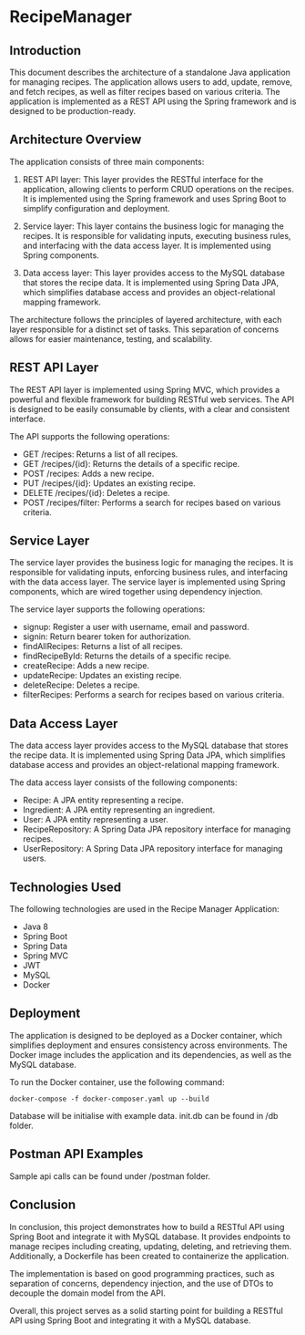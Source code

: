 # RecipeManager

Introduction
------------

This document describes the architecture of a standalone Java application for managing recipes. The application allows users to add, update, remove, and fetch recipes, as well as filter recipes based on various criteria. The application is implemented as a REST API using the Spring framework and is designed to be production-ready.

Architecture Overview
---------------------

The application consists of three main components:

1.  REST API layer: This layer provides the RESTful interface for the application, allowing clients to perform CRUD operations on the recipes. It is implemented using the Spring framework and uses Spring Boot to simplify configuration and deployment.

2.  Service layer: This layer contains the business logic for managing the recipes. It is responsible for validating inputs, executing business rules, and interfacing with the data access layer. It is implemented using Spring components.

3.  Data access layer: This layer provides access to the MySQL database that stores the recipe data. It is implemented using Spring Data JPA, which simplifies database access and provides an object-relational mapping framework.

The architecture follows the principles of layered architecture, with each layer responsible for a distinct set of tasks. This separation of concerns allows for easier maintenance, testing, and scalability.

REST API Layer
--------------

The REST API layer is implemented using Spring MVC, which provides a powerful and flexible framework for building RESTful web services. The API is designed to be easily consumable by clients, with a clear and consistent interface.

The API supports the following operations:

-   GET /recipes: Returns a list of all recipes.
-   GET /recipes/{id}: Returns the details of a specific recipe.
-   POST /recipes: Adds a new recipe.
-   PUT /recipes/{id}: Updates an existing recipe.
-   DELETE /recipes/{id}: Deletes a recipe.
-   POST /recipes/filter: Performs a search for recipes based on various criteria.

Service Layer
-------------

The service layer provides the business logic for managing the recipes. It is responsible for validating inputs, enforcing business rules, and interfacing with the data access layer. The service layer is implemented using Spring components, which are wired together using dependency injection.

The service layer supports the following operations:
-   signup: Register a user with username, email and password.
-   signin: Return bearer token for authorization. 
-   findAllRecipes: Returns a list of all recipes.
-   findRecipeById: Returns the details of a specific recipe.
-   createRecipe: Adds a new recipe.
-   updateRecipe: Updates an existing recipe.
-   deleteRecipe: Deletes a recipe.
-   filterRecipes: Performs a search for recipes based on various criteria.

Data Access Layer
-----------------

The data access layer provides access to the MySQL database that stores the recipe data. It is implemented using Spring Data JPA, which simplifies database access and provides an object-relational mapping framework.

The data access layer consists of the following components:

-   Recipe: A JPA entity representing a recipe.
-   Ingredient: A JPA entity representing an ingredient.
-   User: A JPA entity representing a user.
-   RecipeRepository: A Spring Data JPA repository interface for managing recipes.
-   UserRepository: A Spring Data JPA repository interface for managing users.

Technologies Used
-----------------

The following technologies are used in the Recipe Manager Application:

-   Java 8
-   Spring Boot
-   Spring Data
-   Spring MVC
-   JWT
-   MySQL
-   Docker

Deployment
----------

The application is designed to be deployed as a Docker container, which simplifies deployment and ensures consistency across environments. The Docker image includes the application and its dependencies, as well as the MySQL database.

To run the Docker container, use the following command:

```
docker-compose -f docker-composer.yaml up --build
```
Database will be initialise with example data. init.db can be found in /db folder.

Postman API Examples
----------
Sample api calls can be found under /postman folder.

Conclusion
----------

In conclusion, this project demonstrates how to build a RESTful API using Spring Boot and integrate it with MySQL database. It provides endpoints to manage recipes including creating, updating, deleting, and retrieving them. Additionally, a Dockerfile has been created to containerize the application.

The implementation is based on good programming practices, such as separation of concerns, dependency injection, and the use of DTOs to decouple the domain model from the API. 

Overall, this project serves as a solid starting point for building a RESTful API using Spring Boot and integrating it with a MySQL database. 
